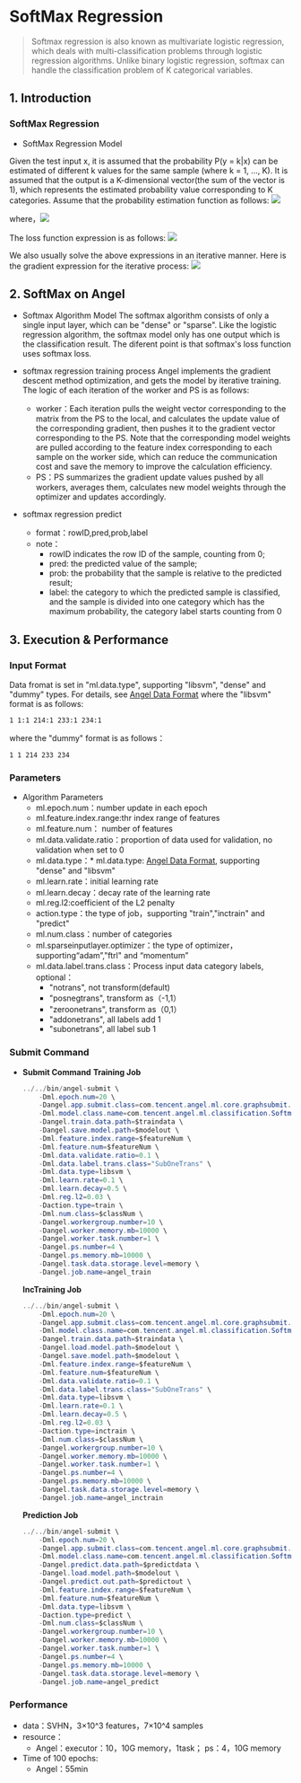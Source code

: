 # SoftMax Regression      
> Softmax regression is also known as multivariate logistic regression, which deals with multi-classification problems through logistic regression algorithms. Unlike binary logistic regression, softmax can handle the classification problem of K categorical variables.

## 1. Introduction
### SoftMax Regression     
* SoftMax Regression Model

Given the test input x, it is assumed that the probability P(y = k|x) can be estimated of different k values for the same sample (where k = 1, ..., K). It is assumed that the output is a K-dimensional vector(the sum of the vector is 1), which represents the estimated probability value corresponding to K categories. Assume that the probability estimation function as follows:
![](../img/SoftMax_p.png)

where，![](../img/SoftMax_exp.png)

The loss function expression is as follows:
![](../img/SoftMax_loss.png)

We also usually solve the above expressions in an iterative manner. Here is the gradient expression for the iterative process:
![](../img/SoftMax_grad.png)

## 2. SoftMax on Angel
* Softmax Algorithm Model
The softmax algorithm consists of only a single input layer, which can be "dense" or "sparse". Like the logistic regression algorithm, the softmax model only has one output which is the classification result. The diferent point is that softmax's loss function uses softmax loss.

* softmax regression training process
    Angel implements the gradient descent method optimization, and gets the model by iterative training. The logic of each iteration of the worker and PS is as follows:       
    * worker：Each iteration pulls the weight vector corresponding to the matrix from the PS to the local, and calculates the update value of the corresponding gradient, then pushes it to the gradient vector corresponding to the PS. Note that the corresponding model weights are pulled according to the feature index corresponding to each sample on the worker side, which can reduce the communication cost and save the memory to improve the calculation efficiency.
    * PS：PS summarizes the gradient update values pushed by all workers, averages them, calculates new model weights through the optimizer and updates accordingly.
    
* softmax regression predict
    * format：rowID,pred,prob,label
    * note：
	    * rowID indicates the row ID of the sample, counting from 0; 
	    * pred: the predicted value of the sample; 
	    * prob: the probability that the sample is relative to the predicted result; 
	    * label: the category to which the predicted sample is classified, and the sample is divided into one category which has the maximum probability, the category label starts counting from 0
    
## 3. Execution & Performance
### Input Format
Data fromat is set in "ml.data.type", supporting "libsvm", "dense" and "dummy" types. For details, see [Angel Data Format](data_format_en.md)
where the "libsvm" format is as follows:
 ```
 1 1:1 214:1 233:1 234:1
 ```   
 where the "dummy" format is as follows：
    
 ```
 1 1 214 233 234
 ```

### Parameters
* Algorithm Parameters            
	* ml.epoch.num：number update in each epoch 
    * ml.feature.index.range:thr index range of features
    * ml.feature.num： number of features
    * ml.data.validate.ratio：proportion of data used for validation, no validation when set to 0 
    * ml.data.type：* ml.data.type: [Angel Data Format](data_format_en.md), supporting "dense" and "libsvm"  
    * ml.learn.rate：initial learning rate
    * ml.learn.decay：decay rate of the learning rate
    * ml.reg.l2:coefficient of the L2 penalty
    * action.type：the type of job，supporting "train","inctrain" and "predict"
    * ml.num.class：number of categories
    * ml.sparseinputlayer.optimizer：the type of optimizer，supporting“adam”,"ftrl" and “momentum”
    * ml.data.label.trans.class：Process input data category labels, optional：
	    * "notrans", not transform(default)
	    * "posnegtrans", transform as（-1,1）
	    * "zeroonetrans", transform as（0,1）
	    * "addonetrans", all labels add 1
	    * "subonetrans", all label sub 1
 
###  **Submit Command**    
  
* **Submit Command**
    **Training Job**
	```java
	../../bin/angel-submit \
		-Dml.epoch.num=20 \
		-Dangel.app.submit.class=com.tencent.angel.ml.core.graphsubmit.GraphRunner \
		-Dml.model.class.name=com.tencent.angel.ml.classification.SoftmaxRegression \
		-Dangel.train.data.path=$traindata \
		-Dangel.save.model.path=$modelout \
		-Dml.feature.index.range=$featureNum \
		-Dml.feature.num=$featureNum \
		-Dml.data.validate.ratio=0.1 \
		-Dml.data.label.trans.class="SubOneTrans" \
		-Dml.data.type=libsvm \
		-Dml.learn.rate=0.1 \
		-Dml.learn.decay=0.5 \
		-Dml.reg.l2=0.03 \
		-Daction.type=train \
		-Dml.num.class=$classNum \
		-Dangel.workergroup.number=10 \
		-Dangel.worker.memory.mb=10000 \
		-Dangel.worker.task.number=1 \
		-Dangel.ps.number=4 \
		-Dangel.ps.memory.mb=10000 \
		-Dangel.task.data.storage.level=memory \
		-Dangel.job.name=angel_train
	```

	**IncTraining Job**
	```java
	../../bin/angel-submit \
		-Dml.epoch.num=20 \
		-Dangel.app.submit.class=com.tencent.angel.ml.core.graphsubmit.GraphRunner \
		-Dml.model.class.name=com.tencent.angel.ml.classification.SoftmaxRegression \
		-Dangel.train.data.path=$traindata \
		-Dangel.load.model.path=$modelout \
		-Dangel.save.model.path=$modelout \
		-Dml.feature.index.range=$featureNum \
		-Dml.feature.num=$featureNum \
		-Dml.data.validate.ratio=0.1 \
		-Dml.data.label.trans.class="SubOneTrans" \
		-Dml.data.type=libsvm \
		-Dml.learn.rate=0.1 \
		-Dml.learn.decay=0.5 \
		-Dml.reg.l2=0.03 \
		-Daction.type=inctrain \
		-Dml.num.class=$classNum \
		-Dangel.workergroup.number=10 \
		-Dangel.worker.memory.mb=10000 \
		-Dangel.worker.task.number=1 \
		-Dangel.ps.number=4 \
		-Dangel.ps.memory.mb=10000 \
		-Dangel.task.data.storage.level=memory \
		-Dangel.job.name=angel_inctrain
	```

	**Prediction Job**
	```java
	../../bin/angel-submit \
		-Dml.epoch.num=20 \
		-Dangel.app.submit.class=com.tencent.angel.ml.core.graphsubmit.GraphRunner \
		-Dml.model.class.name=com.tencent.angel.ml.classification.SoftmaxRegression \
		-Dangel.predict.data.path=$predictdata \
		-Dangel.load.model.path=$modelout \
		-Dangel.predict.out.path=$predictout \
		-Dml.feature.index.range=$featureNum \
		-Dml.feature.num=$featureNum \
		-Dml.data.type=libsvm \
		-Daction.type=predict \
		-Dml.num.class=$classNum \
		-Dangel.workergroup.number=10 \
		-Dangel.worker.memory.mb=10000 \
		-Dangel.worker.task.number=1 \
		-Dangel.ps.number=4 \
		-Dangel.ps.memory.mb=10000 \
		-Dangel.task.data.storage.level=memory \
		-Dangel.job.name=angel_predict
	```

### Performance
* data：SVHN，3×10^3 features，7×10^4 samples
* resource：
	* Angel：executor：10，10G memory，1task； ps：4，10G memory
* Time of 100 epochs:
	* Angel：55min